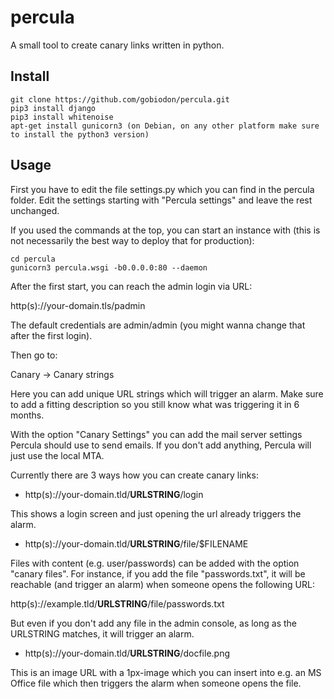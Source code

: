 # percula
A small tool to create canary links written in python. 

## Install
```
git clone https://github.com/gobiodon/percula.git
pip3 install django
pip3 install whitenoise
apt-get install gunicorn3 (on Debian, on any other platform make sure to install the python3 version)
```
## Usage

First you have to edit the file settings.py which you can find in the percula folder. Edit the settings starting with 
"Percula settings" and leave the rest unchanged.

If you used the commands at the top, you can start an instance with (this is not necessarily the best way to deploy
that for production):

```
cd percula
gunicorn3 percula.wsgi -b0.0.0.0:80 --daemon
```
After the first start, you can reach the admin login via URL:

http(s)://your-domain.tls/padmin

The default credentials are admin/admin (you might wanna change that after the first login).

Then go to:

Canary -> Canary strings

Here you can add unique URL strings which will trigger an alarm. Make sure to add a fitting description so you still know what was triggering it in 6 months.

With the option "Canary Settings" you can add the mail server settings Percula should use to send emails. If you don't add anything, Percula will just use the local MTA.

Currently there are 3 ways how you can create canary links:

- http(s)://your-domain.tld/**URLSTRING**/login

This shows a login screen and just opening the url already triggers the alarm.

- http(s)://your-domain.tld/**URLSTRING**/file/$FILENAME

Files with content (e.g. user/passwords) can be added with the option "canary files". For instance, if you add the file "passwords.txt", it will be reachable (and trigger an alarm) when someone opens the following URL:

http(s)://example.tld/**URLSTRING**/file/passwords.txt

But even if you don't add any file in the admin console, as long as the URLSTRING matches, it will trigger an alarm.

- http(s)://your-domain.tld/**URLSTRING**/docfile.png

This is an image URL with a 1px-image which you can insert into e.g. an MS Office file which then triggers the
alarm when someone opens the file.


